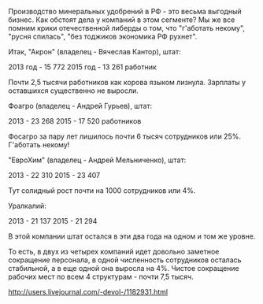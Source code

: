 Производство минеральных удобрений в РФ - это весьма выгодный бизнес. Как обстоят дела у компаний в этом сегменте? Мы же все помним крики отечественной либерды о том, что "г'аботать некому", "русня спилась", "без тоджиков экономика РФ рухнет".

Итак, "Акрон" (владелец - Вячеслав Кантор), штат:

2013 год - 15 772
2015 год - 13 261 работник

Почти 2,5 тысячи работников как корова языком лизнула. Зарплаты у оставшихся существенно не выросли.

Фоагро (владелец - Андрей Гурьев), штат:

2013 - 23 268
2015 - 17 520 работников

Фосагро за пару лет лишилось почти 6 тысяч сотрудников или 25%. Г'аботать некому!

"ЕвроХим" (владелец - Андрей Мельниченко), штат:

2013 - 22 310
2015 - 23 407

Тут солидный рост почти на 1000 сотрудников или 4%.

Уралкалий:

2013 - 21 137
2015 - 21 294

В этой компании штат остался в эти два года на одном и том же уровне.

То есть, в двух из четырех компаний идет довольно заметное сокращение персонала, в одной численность сотрудников осталась стабильной, а в еще одной она выросла на 4%. Чистое сокращение рабочих мест по всем 4 структурам - почти 7,5 тысяч.

http://users.livejournal.com/-devol-/1182931.html
